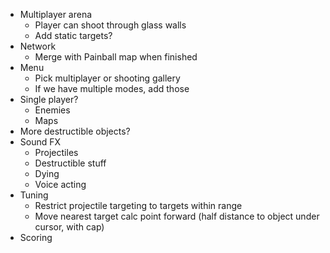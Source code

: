 - Multiplayer arena
    - Player can shoot through glass walls
    - Add static targets?
- Network
    - Merge with Painball map when finished
- Menu
    - Pick multiplayer or shooting gallery
    - If we have multiple modes, add those
- Single player?
    - Enemies
    - Maps
- More destructible objects?
- Sound FX
    - Projectiles
    - Destructible stuff
    - Dying
    - Voice acting
- Tuning
    - Restrict projectile targeting to targets within range
    - Move nearest target calc point forward (half distance to object under cursor, with cap)
- Scoring
